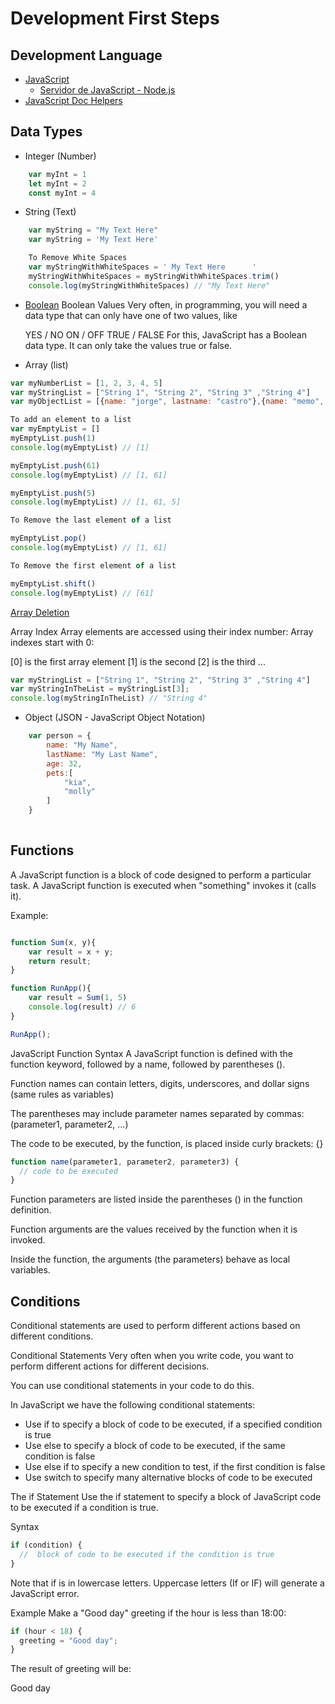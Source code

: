 # Development First Steps

## Development Language
- [JavaScript](https://developer.mozilla.org/es/docs/Web/JavaScript)
  - [Servidor de JavaScript - Node.js](https://nodejs.org/es/)
- [JavaScript Doc Helpers](https://www.w3schools.com/js/default.asp)

## Data Types

- Integer (Number)
```js
    var myInt = 1 
    let myInt = 2
    const myInt = 4
```
- String (Text)
```js
    var myString = "My Text Here" 
    var myString = 'My Text Here'

    To Remove White Spaces
    var myStringWithWhiteSpaces = ' My Text Here      '
    myStringWithWhiteSpaces = myStringWithWhiteSpaces.trim()
    console.log(myStringWithWhiteSpaces) // "My Text Here"
```
- [Boolean](https://www.w3schools.com/js/js_booleans.asp)
    Boolean Values
    Very often, in programming, you will need a data type that can only have one of two values, like

    YES / NO
    ON / OFF
    TRUE / FALSE
    For this, JavaScript has a Boolean data type. It can only take the values true or false.

- Array (list)
```js            
var myNumberList = [1, 2, 3, 4, 5]
var myStringList = ["String 1", "String 2", "String 3" ,"String 4"]
var myObjectList = [{name: "jorge", lastname: "castro"},{name: "memo", lastname: "zamora"},{name: "cheko", lastname: "mayo"}] 

To add an element to a list
var myEmptyList = []
myEmptyList.push(1) 
console.log(myEmptyList) // [1]

myEmptyList.push(61) 
console.log(myEmptyList) // [1, 61]

myEmptyList.push(5) 
console.log(myEmptyList) // [1, 61, 5]

To Remove the last element of a list

myEmptyList.pop()
console.log(myEmptyList) // [1, 61]

To Remove the first element of a list

myEmptyList.shift()
console.log(myEmptyList) // [61]

```
[Array Deletion](https://www.w3schools.com/js/js_array_methods.asp)

Array Index
Array elements are accessed using their index number:
Array indexes start with 0:

[0] is the first array element
[1] is the second
[2] is the third ...

```js
var myStringList = ["String 1", "String 2", "String 3" ,"String 4"]
var myStringInTheList = myStringList[3];
console.log(myStringInTheList) // "String 4"

```
- Object (JSON - JavaScript Object Notation)
```js
    var person = {
        name: "My Name",
        lastName: "My Last Name",
        age: 32,
        pets:[
            "kia",
            "molly"
        ]
    }
    
```

## Functions
A JavaScript function is a block of code designed to perform a particular task.
A JavaScript function is executed when "something" invokes it (calls it).

Example:
```js

function Sum(x, y){    
    var result = x + y;
    return result;
}

function RunApp(){
    var result = Sum(1, 5)
    console.log(result) // 6
}

RunApp();

```
JavaScript Function Syntax
A JavaScript function is defined with the function keyword, followed by a name, followed by parentheses ().

Function names can contain letters, digits, underscores, and dollar signs (same rules as variables)

The parentheses may include parameter names separated by commas:
(parameter1, parameter2, ...)

The code to be executed, by the function, is placed inside curly brackets: {}

```js
function name(parameter1, parameter2, parameter3) {
  // code to be executed
}
```

Function parameters are listed inside the parentheses () in the function definition.

Function arguments are the values received by the function when it is invoked.

Inside the function, the arguments (the parameters) behave as local variables.

## Conditions
Conditional statements are used to perform different actions based on different conditions.

Conditional Statements
Very often when you write code, you want to perform different actions for different decisions.

You can use conditional statements in your code to do this.

In JavaScript we have the following conditional statements:

- Use if to specify a block of code to be executed, if a specified condition is true
- Use else to specify a block of code to be executed, if the same condition is false
- Use else if to specify a new condition to test, if the first condition is false
- Use switch to specify many alternative blocks of code to be executed

The if Statement
Use the if statement to specify a block of JavaScript code to be executed if a condition is true.

Syntax
```js
if (condition) {
  //  block of code to be executed if the condition is true
}
```
Note that if is in lowercase letters. Uppercase letters (If or IF) will generate a JavaScript error.

Example
Make a "Good day" greeting if the hour is less than 18:00:

```js
if (hour < 18) {
  greeting = "Good day";
}
```
The result of greeting will be:

Good day